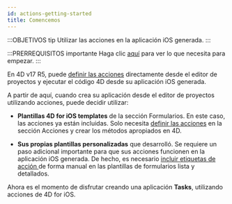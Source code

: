 ```yaml
---
id: actions-getting-started
title: Comencemos
---
```


:::OBJETIVOS tip Utilizar las acciones en la aplicación iOS generada. :::

:::PRERREQUISITOS importante Haga clic [aquí](prerequisites.html) para ver lo que necesita para empezar. :::

En 4D v17 R5, puede [definir las acciones](actions.html) directamente desde el editor de proyectos y ejecutar el código 4D desde su aplicación iOS generada.

A partir de aquí, cuando crea su aplicación desde el editor de proyectos utilizando acciones, puede decidir utilizar:

* **Plantillas 4D for iOS templates** de la sección Formularios. En este caso, las acciones ya están incluidas. Solo necesita [definir las acciones](define-first-action.html) en la sección Acciones y crear los métodos apropiados en 4D.

* **Sus propias plantillas personalizadas** que desarrolló. Se requiere un paso adicional importante para que sus acciones funcionen en la aplicación iOS generada. De hecho, es necesario [ incluir etiquetas de acción ](action-custom-template.html) de forma manual en las plantillas de formularios lista y detallados.

Ahora es el momento de disfrutar creando una aplicación **Tasks**, utilizando acciones de 4D for iOS.